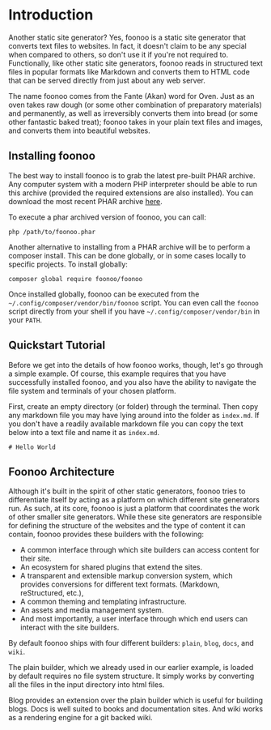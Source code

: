 # Introduction
Another static site generator? Yes, foonoo is a static site generator that converts text files to websites. In fact, it doesn't claim to be any special when compared to others, so don't use it if you're not required to. Functionally, like other static site generators, foonoo reads in structured text files in popular formats like Markdown and converts them to HTML code that can be served directly from just about any web server. 

The name foonoo comes from the Fante (Akan) word for Oven. Just as an oven takes raw dough (or some other combination of preparatory materials) and permanently, as well as irreversibly converts them into bread (or some other fantastic baked treat); foonoo takes in your plain text files and images, and converts them into beautiful websites.

## Installing foonoo
The best way to install foonoo is to grab the latest pre-built PHAR archive. Any computer system with a modern PHP interpreter should be able to run this archive (provided the required extensions are also installed). You can download the most recent PHAR archive [here](https://github.com/foonoo/foonoo/releases).

To execute a phar archived version of foonoo, you can call:

	php /path/to/foonoo.phar

Another alternative to installing from a PHAR archive will be to perform a composer install. This can be done globally, or in some cases locally to specific projects. To install globally:

	composer global require foonoo/foonoo

Once installed globally, foonoo can be executed from the `~/.config/composer/vendor/bin/foonoo` script. You can even call the `foonoo` script directly from your shell if you have `~/.config/composer/vendor/bin` in your `PATH`.


## Quickstart Tutorial
Before we get into the details of how foonoo works, though, let's go through a simple example. Of course, this example requires that you have successfully installed foonoo, and you also have the ability to navigate the file system and terminals of your chosen platform. 

First, create an empty directory (or folder) through the terminal. Then copy any markdown file you may have lying around into the folder as `index.md`. If you don't have a readily available markdown file you can copy the text below into a text file and name it as `index.md`.

````
# Hello World
````  

## Foonoo Architecture

Although it's built in the spirit of other static generators, foonoo tries to differentiate itself by acting as a platform on which different site generators run. As such, at its core, foonoo is just a platform that coordinates the work of other smaller site generators. While these site generators are responsible for defining the structure of the websites and the type of content it can contain, foonoo provides these builders with the following:

   - A common interface through which site builders can access content for their site. 
   - An ecosystem for shared plugins that extend the sites.
   - A transparent and extensible markup conversion system, which provides conversions for different text formats. (Markdown, reStructured, etc.), 
   - A common theming and templating infrastructure. 
   - An assets and media management system. 
   - And most importantly, a user interface through which end users can interact with the site builders. 

By default foonoo ships with four different builders: `plain`, `blog`, `docs`, and `wiki`.

The plain builder, which we already used in our earlier example, is loaded by default requires no file system structure. It simply works by converting all the files in the input directory into html files.

Blog provides an extension over the plain builder which is useful for building blogs. Docs is well suited to books and documentation sites. And wiki works as a rendering engine for a git backed wiki.
